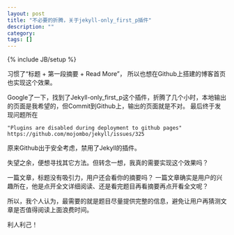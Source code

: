 ```yaml
---
layout: post
title: "不必要的折腾，关于jekyll-only_first_p插件"
description: ""
category: 
tags: []
---
```

{% include JB/setup %}

习惯了“标题 + 第一段摘要 + Read More”， 所以也想在Github上搭建的博客首页也实现这个效果。

Google了一下，找到了Jekyll-only_first_p这个插件，折腾了几个小时，本地输出的页面是我希望的，但Commit到Github上，输出的页面就是不对。
最后终于发现问题所在

    "Plugins are disabled during deployment to github pages"
    https://github.com/mojombo/jekyll/issues/325
                    
原来Github出于安全考虑，禁用了Jekyll的插件。

失望之余，便想寻找其它方法。但转念一想，我真的需要实现这个效果吗？

一篇文章，标题没有吸引力，用户还会看你的摘要吗？
一篇文章确实是用户的兴趣所在，他是点开全文详细阅读、还是看完题目再看摘要再点开看全文呢？

所以，我个人认为，最需要的就是题目尽量提供完整的信息，避免让用户再猜测文章是否值得阅读上面浪费时间。

利人利己！